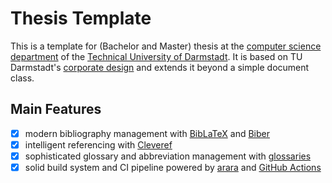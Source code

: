 # Thesis Template

This is a template for (Bachelor and Master) thesis at the [computer science department](https://www.informatik.tu-darmstadt.de) of the [Technical University of Darmstadt](https://www.tu-darmstadt.de).
It is based on TU Darmstadt's [corporate design](https://github.com/tudace/tuda_latex_templates) and extends it beyond a simple document class.

## Main Features
- [x] modern bibliography management with [BibLaTeX](https://www.ctan.org/pkg/biblatex) and [Biber](https://www.ctan.org/pkg/biber)
- [x] intelligent referencing with [Cleveref](https://www.ctan.org/pkg/cleveref)
- [x] sophisticated glossary and abbreviation management with [glossaries](https://www.ctan.org/pkg/glossaries)
- [x] solid build system and CI pipeline powered by [arara](https://islandoftex.gitlab.io/arara) and [GitHub Actions](https://docs.github.com/actions)
